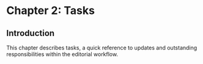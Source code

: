 # Chapter 2: Tasks
## Introduction

This chapter describes tasks, a quick reference to updates and outstanding responsibilities within the editorial workflow.